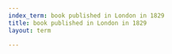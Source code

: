 ```yaml
---
index_term: book published in London in 1829
title: book published in London in 1829
layout: term

---
```

